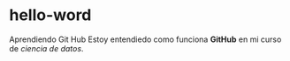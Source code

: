 # hello-word
Aprendiendo Git Hub
Estoy entendiedo como funciona **GitHub** en mi curso de _ciencia de datos_. 
